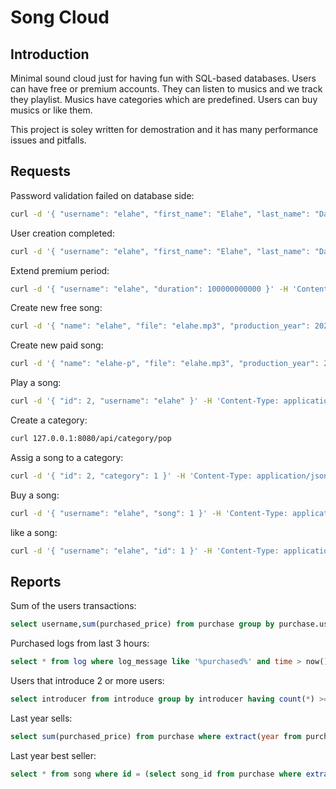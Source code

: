 # Song Cloud

## Introduction

Minimal sound cloud just for having fun with SQL-based databases.
Users can have free or premium accounts. They can listen to musics and we track they playlist.
Musics have categories which are predefined. Users can buy musics or like them.

This project is soley written for demostration and it has many performance issues and pitfalls.

## Requests

Password validation failed on database side:

```sh
curl -d '{ "username": "elahe", "first_name": "Elahe", "last_name": "Dastan", "email": "elahe.dstn@gmail.com", "password": "1234" }' -H 'Content-Type: application/json' 127.0.0.1:8080/api/signup
```

User creation completed:

```sh
curl -d '{ "username": "elahe", "first_name": "Elahe", "last_name": "Dastan", "email": "elahe.dstn@gmail.com", "password": "123456abc" }' -H 'Content-Type: application/json' 127.0.0.1:8080/api/signup
```

Extend premium period:

```sh
curl -d '{ "username": "elahe", "duration": 100000000000 }' -H 'Content-Type: application/json' 127.0.0.1:8080/api/extend
```

Create new free song:

```sh
curl -d '{ "name": "elahe", "file": "elahe.mp3", "production_year": 2021, "explanation": "new awesome song" }' -H 'Content-Type: application/json' 127.0.0.1:8080/api/song
```

Create new paid song:

```sh
curl -d '{ "name": "elahe-p", "file": "elahe.mp3", "production_year": 2021, "explanation": "new awesome song", "price": 100 }' -H 'Content-Type: application/json' 127.0.0.1:8080/api/song
```

Play a song:

```sh
curl -d '{ "id": 2, "username": "elahe" }' -H 'Content-Type: application/json' 127.0.0.1:8080/api/play
```

Create a category:

```sh
curl 127.0.0.1:8080/api/category/pop
```

Assig a song to a category:

```sh
curl -d '{ "id": 2, "category": 1 }' -H 'Content-Type: application/json' 127.0.0.1:8080/api/category
```

Buy a song:

```sh
curl -d '{ "username": "elahe", "song": 1 }' -H 'Content-Type: application/json' 127.0.0.1:8080/api/buy
```

like a song:

```sh
curl -d '{ "username": "elahe", "id": 1 }' -H 'Content-Type: application/json' 127.0.0.1:8080/api/like
```

## Reports

Sum of the users transactions:

```sql
select username,sum(purchased_price) from purchase group by purchase.username;
```

Purchased logs from last 3 hours:

```sql
select * from log where log_message like '%purchased%' and time > now() - interval '3 hours';
```

Users that introduce 2 or more users:

```sql
select introducer from introduce group by introducer having count(*) >= 2;
```

Last year sells:

```sql
select sum(purchased_price) from purchase where extract(year from purchased_date) = 2021;
```

Last year best seller:

```sql
select * from song where id = (select song_id from purchase where extract(year from purchased_date) = 2021 group by song_id order by count(*) limit 1);
```
